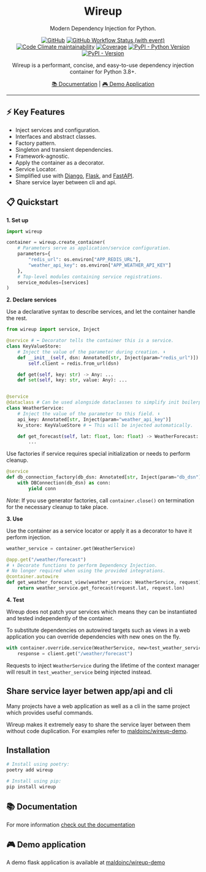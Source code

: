 <div align="center">
<h1>Wireup</h1>
<p>Modern Dependency Injection for Python.</p>

[![GitHub](https://img.shields.io/github/license/maldoinc/wireup)](https://github.com/maldoinc/wireup)
[![GitHub Workflow Status (with event)](https://img.shields.io/github/actions/workflow/status/maldoinc/wireup/run_all.yml)](https://github.com/maldoinc/wireup)
[![Code Climate maintainability](https://img.shields.io/codeclimate/maintainability/maldoinc/wireup?label=Code+Climate)](https://codeclimate.com/github/maldoinc/wireup)
[![Coverage](https://img.shields.io/codeclimate/coverage/maldoinc/wireup?label=Coverage)](https://codeclimate.com/github/maldoinc/wireup)
[![PyPI - Python Version](https://img.shields.io/pypi/pyversions/wireup)](https://pypi.org/project/wireup/)
[![PyPI - Version](https://img.shields.io/pypi/v/wireup)](https://pypi.org/project/wireup/)

<p>Wireup is a performant, concise, and easy-to-use dependency injection container for Python 3.8+.</p>
<p><a target="_blank" href="https://maldoinc.github.io/wireup">📚 Documentation</a> | <a target="_blank" href="https://github.com/maldoinc/wireup-demo">🎮 Demo Application</a></p>
</div>

---

## ⚡ Key Features
* Inject services and configuration.
* Interfaces and abstract classes.
* Factory pattern.
* Singleton and transient dependencies.
* Framework-agnostic.
* Apply the container as a decorator.
* Service Locator.
* Simplified use with [Django](https://maldoinc.github.io/wireup/latest/integrations/django/),
[Flask](https://maldoinc.github.io/wireup/latest/integrations/flask/), and 
[FastAPI](https://maldoinc.github.io/wireup/latest/integrations/fastapi/).
* Share service layer between cli and api.

## 📋 Quickstart

**1. Set up**

```python
import wireup

container = wireup.create_container(
    # Parameters serve as application/service configuration.
    parameters={
        "redis_url": os.environ["APP_REDIS_URL"],
        "weather_api_key": os.environ["APP_WEATHER_API_KEY"]
    },
    # Top-level modules containing service registrations.
    service_modules=[services]
)
```

**2. Declare services**

Use a declarative syntax to describe services, and let the container handle the rest.

```python
from wireup import service, Inject

@service # ⬅️ Decorator tells the container this is a service.
class KeyValueStore:
    # Inject the value of the parameter during creation. ⬇️ 
    def __init__(self, dsn: Annotated[str, Inject(param="redis_url")]):
        self.client = redis.from_url(dsn)

    def get(self, key: str) -> Any: ...
    def set(self, key: str, value: Any): ...


@service
@dataclass # Can be used alongside dataclasses to simplify init boilerplate.
class WeatherService:
    # Inject the value of the parameter to this field. ⬇️
    api_key: Annotated[str, Inject(param="weather_api_key")]
    kv_store: KeyValueStore # ⬅️ This will be injected automatically.

    def get_forecast(self, lat: float, lon: float) -> WeatherForecast:
        ...
```

Use factories if service requires special initialization or needs to perform cleanup.

```python
@service
def db_connection_factory(db_dsn: Annotated[str, Inject(param="db_dsn")]) -> Iterator[DBConnection]:
    with DBConnection(db_dsn) as conn:
        yield conn
```

*Note*: If you use generator factories, call `container.close()` on termination for the necessary
cleanup to take place.


**3. Use**

Use the container as a service locator or apply it as a decorator to have it perform injection.

```python
weather_service = container.get(WeatherService)
```

```python
@app.get("/weather/forecast")
# ⬇️ Decorate functions to perform Dependency Injection.
# No longer required when using the provided integrations.
@container.autowire
def get_weather_forecast_view(weather_service: WeatherService, request):
    return weather_service.get_forecast(request.lat, request.lon)
```

**4. Test**

Wireup does not patch your services which means they can be instantiated and tested independently of the container.

To substitute dependencies on autowired targets such as views in a web application you can override dependencies with new ones on the fly.

```python
with container.override.service(WeatherService, new=test_weather_service):
    response = client.get("/weather/forecast")
```

Requests to inject `WeatherService` during the lifetime of the context manager 
will result in `test_weather_service` being injected instead.

## Share service layer betwen app/api and cli

Many projects have a web application as well as a cli in the same project which
provides useful commands.

Wireup makes it extremely easy to share the service layer between them without
code duplication. For examples refer to [maldoinc/wireup-demo](https://github.com/maldoinc/wireup-demo).

## Installation

```bash
# Install using poetry:
poetry add wireup

# Install using pip:
pip install wireup
```

## 📚 Documentation

For more information [check out the documentation](https://maldoinc.github.io/wireup)

## 🎮 Demo application

A demo flask application is available at [maldoinc/wireup-demo](https://github.com/maldoinc/wireup-demo)
